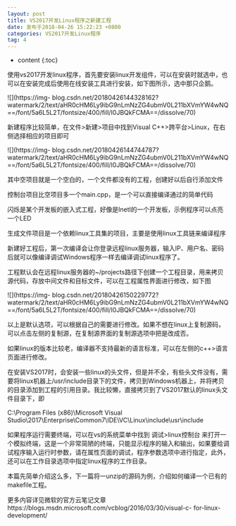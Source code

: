 ```yaml
---
layout: post
title: VS2017开发Linux程序之新建工程
date: 发布于2018-04-26 15:22:23 +0800
categories: VS2017开发Linux程序
tag: 4
---
```


* content
{:toc}

使用vs2017开发linux程序，首先要安装linux开发组件，可以在安装时就选中，也可以在安装完成后使用在线安装工具进行安装，如下图所示，选中那只企鹅。
<!-- more -->


![](https://img-
blog.csdn.net/20180426144328162?watermark/2/text/aHR0cHM6Ly9ibG9nLmNzZG4ubmV0L211bXVmYW4wNQ==/font/5a6L5L2T/fontsize/400/fill/I0JBQkFCMA==/dissolve/70)

新建程序比较简单，在文件>新建>项目中找到Visual C++>跨平台>Linux，在右侧选择相应的项目即可

![](https://img-
blog.csdn.net/20180426144744787?watermark/2/text/aHR0cHM6Ly9ibG9nLmNzZG4ubmV0L211bXVmYW4wNQ==/font/5a6L5L2T/fontsize/400/fill/I0JBQkFCMA==/dissolve/70)

其中空项目就是一个空白的，一个文件都没有的工程，创建好以后自行添加文件

控制台项目比空项目多一个main.cpp，是一个可以直接编译通过的简单代码

闪烁是某个开发板的嵌入式工程，好像是Inetl的一个开发板，示例程序可以点亮一个LED

生成文件项目是一个依赖linux工具集的项目，主要是使用linux工具链来编译程序

新建好工程后，第一次编译会让你登录远程linux服务器，输入IP、用户名、密码后就可以像编译调试Windows程序一样去编译调试linux程序了。

工程默认会在远程linux服务器的~/projects路径下创建一个工程目录，用来拷贝源代码，存放中间文件和目标文件，可以在工程属性界面进行修改，如下图

![](https://img-
blog.csdn.net/20180426150229772?watermark/2/text/aHR0cHM6Ly9ibG9nLmNzZG4ubmV0L211bXVmYW4wNQ==/font/5a6L5L2T/fontsize/400/fill/I0JBQkFCMA==/dissolve/70)

以上是默认选项，可以根据自己的需要进行修改。如果不想在linux上复制源码，可以点击左侧的复制源，在复制源界面的复制源选项中把是改成否。

如果linux的版本比较老，编译器不支持最新的语言标准，可以在左侧的c++>语言页面进行修改。

在安装VS2017时，会安装一些linux的头文件，但是并不全，有些头文件没有，需要将linux机器上/usr/include目录下的文件，拷贝到Windows机器上，并将拷贝的目录添加到工程的引用目录。我比较懒，直接拷贝到了VS2017默认的linux头文件目录下，即

C:\Program Files (x86)\Microsoft Visual
Studio\2017\Enterprise\Common7\IDE\VC\Linux\include\usr\include

如果程序运行需要终端，可以在vs的系统菜单中找到 调试>linux控制台
来打开一个模拟终端，这是一个非常简陋的终端，只能显示程序的输入和输出，如果要给调试程序输入运行时参数，请在属性页面的调试，程序参数选项中进行指定，此外，还可以在工作目录选项中指定linux程序的工作目录。

本篇先简单介绍这么多，下一篇将一unzip的源码为例，介绍如何编译一个已有的makefile工程。

更多内容详见微软的官方云笔记文章https://blogs.msdn.microsoft.com/vcblog/2016/03/30/visual-c-
for-linux-development/

